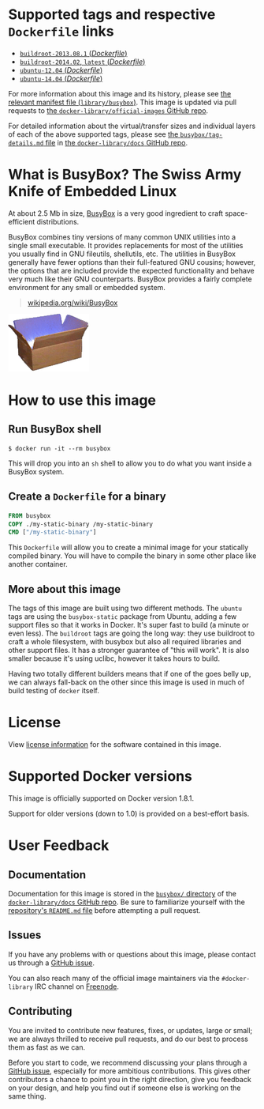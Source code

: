 # Supported tags and respective `Dockerfile` links

-	[`buildroot-2013.08.1` (*Dockerfile*)](https://github.com/jpetazzo/docker-busybox/blob/220a689ce359914af3e08a698d1d74ec7aa0a444/Dockerfile)
-	[`buildroot-2014.02`, `latest` (*Dockerfile*)](https://github.com/jpetazzo/docker-busybox/blob/91641afe424df5e838bac254d43e09f051ab8c3e/Dockerfile)
-	[`ubuntu-12.04` (*Dockerfile*)](https://github.com/jpetazzo/docker-busybox/blob/4f6cb64c3b3255c58021dc75100da0088796a108/Dockerfile)
-	[`ubuntu-14.04` (*Dockerfile*)](https://github.com/jpetazzo/docker-busybox/blob/ca435164f45c40d761fad9ef9b5a76a6ba0d5f1a/Dockerfile)

For more information about this image and its history, please see [the relevant manifest file (`library/busybox`)](https://github.com/docker-library/official-images/blob/master/library/busybox). This image is updated via pull requests to [the `docker-library/official-images` GitHub repo](https://github.com/docker-library/official-images).

For detailed information about the virtual/transfer sizes and individual layers of each of the above supported tags, please see [the `busybox/tag-details.md` file](https://github.com/docker-library/docs/blob/master/busybox/tag-details.md) in [the `docker-library/docs` GitHub repo](https://github.com/docker-library/docs).

# What is BusyBox? The Swiss Army Knife of Embedded Linux

At about 2.5 Mb in size, [BusyBox](http://www.busybox.net/) is a very good ingredient to craft space-efficient distributions.

BusyBox combines tiny versions of many common UNIX utilities into a single small executable. It provides replacements for most of the utilities you usually find in GNU fileutils, shellutils, etc. The utilities in BusyBox generally have fewer options than their full-featured GNU cousins; however, the options that are included provide the expected functionality and behave very much like their GNU counterparts. BusyBox provides a fairly complete environment for any small or embedded system.

> [wikipedia.org/wiki/BusyBox](https://en.wikipedia.org/wiki/BusyBox)

![logo](https://raw.githubusercontent.com/docker-library/docs/master/busybox/logo.png)

# How to use this image

## Run BusyBox shell

```console
$ docker run -it --rm busybox
```

This will drop you into an `sh` shell to allow you to do what you want inside a BusyBox system.

## Create a `Dockerfile` for a binary

```dockerfile
FROM busybox
COPY ./my-static-binary /my-static-binary
CMD ["/my-static-binary"]
```

This `Dockerfile` will allow you to create a minimal image for your statically compiled binary. You will have to compile the binary in some other place like another container.

## More about this image

The tags of this image are built using two different methods. The `ubuntu` tags are using the `busybox-static` package from Ubuntu, adding a few support files so that it works in Docker. It's super fast to build (a minute or even less). The `buildroot` tags are going the long way: they use buildroot to craft a whole filesystem, with busybox but also all required libraries and other support files. It has a stronger guarantee of "this will work". It is also smaller because it's using uclibc, however it takes hours to build.

Having two totally different builders means that if one of the goes belly up, we can always fall-back on the other since this image is used in much of build testing of `docker` itself.

# License

View [license information](http://www.busybox.net/license.html) for the software contained in this image.

# Supported Docker versions

This image is officially supported on Docker version 1.8.1.

Support for older versions (down to 1.0) is provided on a best-effort basis.

# User Feedback

## Documentation

Documentation for this image is stored in the [`busybox/` directory](https://github.com/docker-library/docs/tree/master/busybox) of the [`docker-library/docs` GitHub repo](https://github.com/docker-library/docs). Be sure to familiarize yourself with the [repository's `README.md` file](https://github.com/docker-library/docs/blob/master/README.md) before attempting a pull request.

## Issues

If you have any problems with or questions about this image, please contact us through a [GitHub issue](https://github.com/jpetazzo/docker-busybox/issues).

You can also reach many of the official image maintainers via the `#docker-library` IRC channel on [Freenode](https://freenode.net).

## Contributing

You are invited to contribute new features, fixes, or updates, large or small; we are always thrilled to receive pull requests, and do our best to process them as fast as we can.

Before you start to code, we recommend discussing your plans through a [GitHub issue](https://github.com/jpetazzo/docker-busybox/issues), especially for more ambitious contributions. This gives other contributors a chance to point you in the right direction, give you feedback on your design, and help you find out if someone else is working on the same thing.
